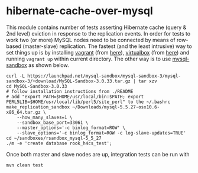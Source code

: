 # hibernate-cache-over-mysql

This module contains number of tests asserting Hibernate cache (query & 2nd level) eviction in response to the replication events.
In order for tests to work two (or more) MySQL nodes need to be connected by means of row-based (master-slave) replication.
The fastest (and the least intrusive) way to set things up is by installing [vagrant](http://www.vagrantup.com/) (from [here](http://docs.vagrantup.com/v2/installation/index.html)), [virtualbox](http://www.virtualbox.org/) (from [here](https://www.virtualbox.org/wiki/Downloads)) and running `vagrant up` within current directory.
The other way is to use [mysql-sandbox](http://mysqlsandbox.net/) as shown below.

    curl -L https://launchpad.net/mysql-sandbox/mysql-sandbox-3/mysql-sandbox-3/+download/MySQL-Sandbox-3.0.33.tar.gz | tar xzv
    cd MySQL-Sandbox-3.0.33
    # follow installation instructions from ./README
    # add "export PATH=$HOME/usr/local/bin:$PATH; export PERL5LIB=$HOME/usr/local/lib/perl5/site_perl" to the ~/.bashrc
    make_replication_sandbox ~/Downloads/mysql-5.5.27-osx10.6-x86_64.tar.gz \
        --how_many_slaves=1 \
        --sandbox_base_port=33061 \
        --master_options='-c binlog_format=ROW' \
        --slave_options='-c binlog_format=ROW -c log-slave-updates=TRUE'
    cd ~/sandboxes/rsandbox_mysql-5_5_27
    ./m -e 'create database rook_h4cs_test';

Once both master and slave nodes are up, integration tests can be run with

    mvn clean test

